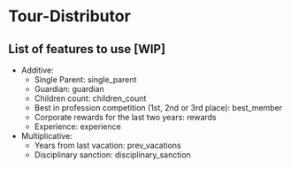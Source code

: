 # Tour-Distributor

## List of features to use [WIP]
 * Additive:
   * Single Parent: single_parent
   * Guardian: guardian
   * Children count: children_count
   * Best in profession competition (1st, 2nd or 3rd place): best_member
   * Corporate rewards for the last two years: rewards
   * Experience: experience
 * Multiplicative:
   * Years from last vacation: prev_vacations
   * Disciplinary sanction: disciplinary_sanction
